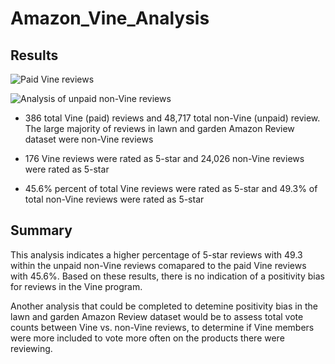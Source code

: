 # Amazon_Vine_Analysis

## Results

![Paid Vine reviews](https://user-images.githubusercontent.com/86029450/143375588-12b88a47-cf58-486c-8507-f5a48591e378.png)

![Analysis of unpaid non-Vine reviews](https://user-images.githubusercontent.com/86029450/143375737-0e73ea2b-214c-484a-9e24-5d89b556347a.png)

- 386 total Vine (paid) reviews and 48,717 total non-Vine (unpaid) review. The large majority of reviews in lawn and garden Amazon Review dataset were non-Vine reviews

- 176 Vine reviews were rated as 5-star and 24,026 non-Vine reviews were rated as 5-star

- 45.6% percent of total Vine reviews were rated as 5-star and 49.3% of total non-Vine reviews were rated as 5-star

## Summary

This analysis indicates a higher percentage of 5-star reviews with 49.3 within the unpaid non-Vine reviews comapared to the paid Vine reviews with 45.6%. 
Based on these results, there is no indication of a positivity bias for reviews in the Vine program. 

Another analysis that could be completed to detemine positivity bias in the lawn and garden Amazon Review dataset would be to assess total vote counts between Vine vs. non-Vine reviews, to determine if Vine members were more included to vote more often on the products there were reviewing.
